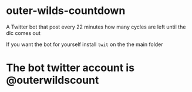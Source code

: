 # outer-wilds-countdown
A Twitter bot that post every 22 minutes how many cycles are left until the dlc comes out

If you want the bot for yourself install `twit` on the the main folder
# The bot twitter account is @outerwildscount
